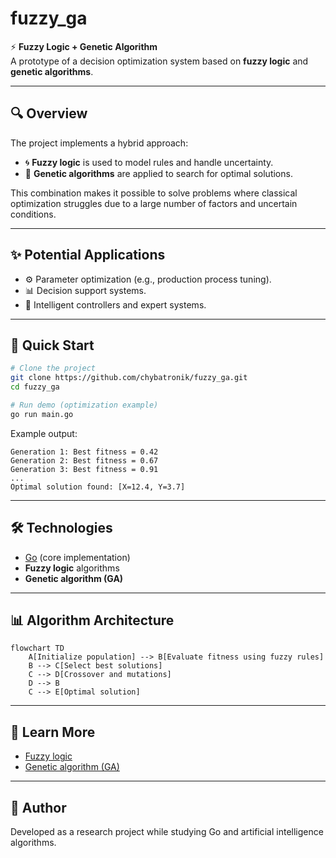# fuzzy_ga  

⚡️ **Fuzzy Logic + Genetic Algorithm**  
A prototype of a decision optimization system based on **fuzzy logic** and **genetic algorithms**.  

---

## 🔍 Overview  
The project implements a hybrid approach:  
- 🌀 **Fuzzy logic** is used to model rules and handle uncertainty.  
- 🧬 **Genetic algorithms** are applied to search for optimal solutions.  

This combination makes it possible to solve problems where classical optimization struggles due to a large number of factors and uncertain conditions.  

---

## ✨ Potential Applications  
- ⚙️ Parameter optimization (e.g., production process tuning).  
- 📊 Decision support systems.  
- 🤖 Intelligent controllers and expert systems.  

---

## 🚀 Quick Start  
```bash
# Clone the project
git clone https://github.com/chybatronik/fuzzy_ga.git
cd fuzzy_ga

# Run demo (optimization example)
go run main.go
```

Example output:
```
Generation 1: Best fitness = 0.42
Generation 2: Best fitness = 0.67
Generation 3: Best fitness = 0.91
...
Optimal solution found: [X=12.4, Y=3.7]
```

---

## 🛠 Technologies  
- [Go](https://go.dev/) (core implementation)  
- **Fuzzy logic** algorithms  
- **Genetic algorithm (GA)**  

---

## 📊 Algorithm Architecture  
```mermaid
flowchart TD
    A[Initialize population] --> B[Evaluate fitness using fuzzy rules]
    B --> C[Select best solutions]
    C --> D[Crossover and mutations]
    D --> B
    C --> E[Optimal solution]
```

---

## 📖 Learn More  
- [Fuzzy logic](https://en.wikipedia.org/wiki/Fuzzy_logic)  
- [Genetic algorithm (GA)](https://en.wikipedia.org/wiki/Genetic_algorithm)  

---

## 👤 Author  
Developed as a research project while studying Go and artificial intelligence algorithms.  
